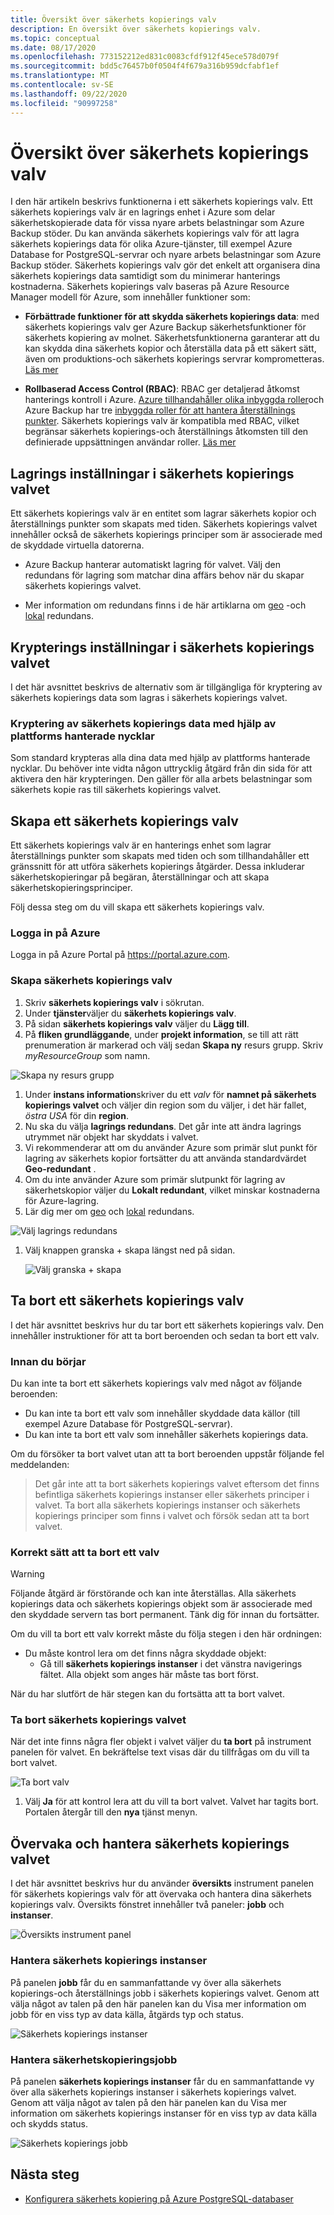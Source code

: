 ```yaml
---
title: Översikt över säkerhets kopierings valv
description: En översikt över säkerhets kopierings valv.
ms.topic: conceptual
ms.date: 08/17/2020
ms.openlocfilehash: 773152212ed831c0083cfdf912f45ece578d079f
ms.sourcegitcommit: bdd5c76457b0f0504f4f679a316b959dcfabf1ef
ms.translationtype: MT
ms.contentlocale: sv-SE
ms.lasthandoff: 09/22/2020
ms.locfileid: "90997258"
---
```

# <a name="backup-vaults-overview"></a>Översikt över säkerhets kopierings valv

I den här artikeln beskrivs funktionerna i ett säkerhets kopierings valv. Ett säkerhets kopierings valv är en lagrings enhet i Azure som delar säkerhetskopierade data för vissa nyare arbets belastningar som Azure Backup stöder. Du kan använda säkerhets kopierings valv för att lagra säkerhets kopierings data för olika Azure-tjänster, till exempel Azure Database for PostgreSQL-servrar och nyare arbets belastningar som Azure Backup stöder. Säkerhets kopierings valv gör det enkelt att organisera dina säkerhets kopierings data samtidigt som du minimerar hanterings kostnaderna. Säkerhets kopierings valv baseras på Azure Resource Manager modell för Azure, som innehåller funktioner som:

- **Förbättrade funktioner för att skydda säkerhets kopierings data**: med säkerhets kopierings valv ger Azure Backup säkerhetsfunktioner för säkerhets kopiering av molnet. Säkerhetsfunktionerna garanterar att du kan skydda dina säkerhets kopior och återställa data på ett säkert sätt, även om produktions-och säkerhets kopierings servrar komprometteras. [Läs mer](backup-azure-security-feature.md)

- **Rollbaserad Access Control (RBAC)**: RBAC ger detaljerad åtkomst hanterings kontroll i Azure. [Azure tillhandahåller olika inbyggda roller](../role-based-access-control/built-in-roles.md)och Azure Backup har tre [inbyggda roller för att hantera återställnings punkter](backup-rbac-rs-vault.md). Säkerhets kopierings valv är kompatibla med RBAC, vilket begränsar säkerhets kopierings-och återställnings åtkomsten till den definierade uppsättningen användar roller. [Läs mer](backup-rbac-rs-vault.md)

## <a name="storage-settings-in-the-backup-vault"></a>Lagrings inställningar i säkerhets kopierings valvet

Ett säkerhets kopierings valv är en entitet som lagrar säkerhets kopior och återställnings punkter som skapats med tiden. Säkerhets kopierings valvet innehåller också de säkerhets kopierings principer som är associerade med de skyddade virtuella datorerna.

- Azure Backup hanterar automatiskt lagring för valvet. Välj den redundans för lagring som matchar dina affärs behov när du skapar säkerhets kopierings valvet.

- Mer information om redundans finns i de här artiklarna om [geo](../storage/common/storage-redundancy.md#geo-redundant-storage) -och [lokal](../storage/common/storage-redundancy.md#locally-redundant-storage) redundans.

## <a name="encryption-settings-in-the-backup-vault"></a>Krypterings inställningar i säkerhets kopierings valvet

I det här avsnittet beskrivs de alternativ som är tillgängliga för kryptering av säkerhets kopierings data som lagras i säkerhets kopierings valvet.

### <a name="encryption-of-backup-data-using-platform-managed-keys"></a>Kryptering av säkerhets kopierings data med hjälp av plattforms hanterade nycklar

Som standard krypteras alla dina data med hjälp av plattforms hanterade nycklar. Du behöver inte vidta någon uttrycklig åtgärd från din sida för att aktivera den här krypteringen. Den gäller för alla arbets belastningar som säkerhets kopie ras till säkerhets kopierings valvet.

## <a name="create-a-backup-vault"></a>Skapa ett säkerhets kopierings valv

Ett säkerhets kopierings valv är en hanterings enhet som lagrar återställnings punkter som skapats med tiden och som tillhandahåller ett gränssnitt för att utföra säkerhets kopierings åtgärder. Dessa inkluderar säkerhetskopieringar på begäran, återställningar och att skapa säkerhetskopieringsprinciper.

Följ dessa steg om du vill skapa ett säkerhets kopierings valv.

### <a name="sign-in-to-azure"></a>Logga in på Azure

Logga in på Azure Portal på <https://portal.azure.com>.

### <a name="create-backup-vault"></a>Skapa säkerhets kopierings valv

1. Skriv **säkerhets kopierings valv** i sökrutan.
1. Under **tjänster**väljer du **säkerhets kopierings valv**.
1. På sidan **säkerhets kopierings valv** väljer du **Lägg till**.
1. På **fliken grundläggande**, under **projekt information**, se till att rätt prenumeration är markerad och välj sedan **Skapa ny** resurs grupp. Skriv *myResourceGroup* som namn.

  ![Skapa ny resurs grupp](./media/backup-vault-overview/new-resource-group.png)

1. Under **instans information**skriver du ett *valv* för **namnet på säkerhets kopierings valvet** och väljer din region som du väljer, i det här fallet, *östra USA* för din **region**.
1. Nu ska du välja **lagrings redundans**. Det går inte att ändra lagrings utrymmet när objekt har skyddats i valvet.
1. Vi rekommenderar att om du använder Azure som primär slut punkt för lagring av säkerhets kopior fortsätter du att använda standardvärdet **Geo-redundant** .
1. Om du inte använder Azure som primär slutpunkt för lagring av säkerhetskopior väljer du **Lokalt redundant**, vilket minskar kostnaderna för Azure-lagring.
1. Lär dig mer om [geo](../storage/common/storage-redundancy.md#geo-redundant-storage) och [lokal](../storage/common/storage-redundancy.md#locally-redundant-storage) redundans.

  ![Välj lagrings redundans](./media/backup-vault-overview/storage-redundancy.png)

1. Välj knappen granska + skapa längst ned på sidan.

    ![Välj granska + skapa](./media/backup-vault-overview/review-and-create.png)

## <a name="delete-a-backup-vault"></a>Ta bort ett säkerhets kopierings valv

I det här avsnittet beskrivs hur du tar bort ett säkerhets kopierings valv. Den innehåller instruktioner för att ta bort beroenden och sedan ta bort ett valv.

### <a name="before-you-start"></a>Innan du börjar

Du kan inte ta bort ett säkerhets kopierings valv med något av följande beroenden:

- Du kan inte ta bort ett valv som innehåller skyddade data källor (till exempel Azure Database för PostgreSQL-servrar).
- Du kan inte ta bort ett valv som innehåller säkerhets kopierings data.

Om du försöker ta bort valvet utan att ta bort beroenden uppstår följande fel meddelanden:

>Det går inte att ta bort säkerhets kopierings valvet eftersom det finns befintliga säkerhets kopierings instanser eller säkerhets principer i valvet. Ta bort alla säkerhets kopierings instanser och säkerhets kopierings principer som finns i valvet och försök sedan att ta bort valvet.

### <a name="proper-way-to-delete-a-vault"></a>Korrekt sätt att ta bort ett valv

>[!WARNING]
Följande åtgärd är förstörande och kan inte återställas. Alla säkerhets kopierings data och säkerhets kopierings objekt som är associerade med den skyddade servern tas bort permanent. Tänk dig för innan du fortsätter.

Om du vill ta bort ett valv korrekt måste du följa stegen i den här ordningen:

- Du måste kontrol lera om det finns några skyddade objekt:
  - Gå till **säkerhets kopierings instanser** i det vänstra navigerings fältet. Alla objekt som anges här måste tas bort först.

När du har slutfört de här stegen kan du fortsätta att ta bort valvet.

### <a name="delete-the-backup-vault"></a>Ta bort säkerhets kopierings valvet

När det inte finns några fler objekt i valvet väljer du **ta bort** på instrument panelen för valvet. En bekräftelse text visas där du tillfrågas om du vill ta bort valvet.

![Ta bort valv](./media/backup-vault-overview/delete-vault.png)

1. Välj **Ja** för att kontrol lera att du vill ta bort valvet. Valvet har tagits bort. Portalen återgår till den **nya** tjänst menyn.

## <a name="monitor-and-manage-the-backup-vault"></a>Övervaka och hantera säkerhets kopierings valvet

I det här avsnittet beskrivs hur du använder **översikts** instrument panelen för säkerhets kopierings valv för att övervaka och hantera dina säkerhets kopierings valv. Översikts fönstret innehåller två paneler: **jobb** och **instanser**.

![Översikts instrument panel](./media/backup-vault-overview/overview-dashboard.png)

### <a name="manage-backup-instances"></a>Hantera säkerhets kopierings instanser

På panelen **jobb** får du en sammanfattande vy över alla säkerhets kopierings-och återställnings jobb i säkerhets kopierings valvet. Genom att välja något av talen på den här panelen kan du Visa mer information om jobb för en viss typ av data källa, åtgärds typ och status.

![Säkerhets kopierings instanser](./media/backup-vault-overview/backup-instances.png)

### <a name="manage-backup-jobs"></a>Hantera säkerhetskopieringsjobb

På panelen **säkerhets kopierings instanser** får du en sammanfattande vy över alla säkerhets kopierings instanser i säkerhets kopierings valvet. Genom att välja något av talen på den här panelen kan du Visa mer information om säkerhets kopierings instanser för en viss typ av data källa och skydds status.

![Säkerhets kopierings jobb](./media/backup-vault-overview/backup-jobs.png)

## <a name="next-steps"></a>Nästa steg

- [Konfigurera säkerhets kopiering på Azure PostgreSQL-databaser](backup-azure-database-postgresql.md#configure-backup-on-azure-postgresql-databases)
